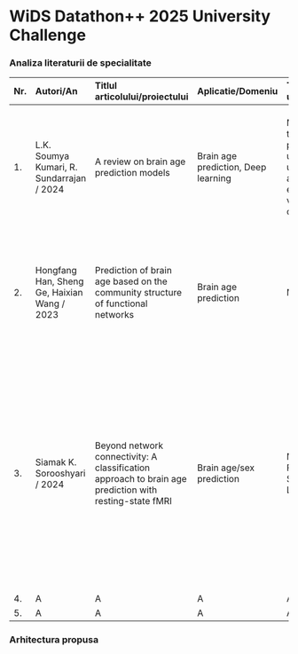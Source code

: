# **WiDS Datathon++ 2025 University Challenge**

### Analiza literaturii de specialitate
| Nr. | Autori/An | Titlul articolului/proiectului | Aplicatie/Domeniu | Tehnologii utilizate | Metodologie/Abordare | Rezultate | Limitari | Comentarii suplimentare | 
| :--- | :--- | :--- | :--- | :--- | :--- | :--- | :--- | :--- |
| 1. | L.K. Soumya Kumari, R. Sundarrajan / 2024 | A review on brain age prediction models | Brain age prediction, Deep learning | Mai multe tehnici de predictie utilizate in ultimii 11 ani pentru estimarea varstei creierului | Comparatie intre diverse tehnici si modele (SVR, CNNs, RNNs, combinatii de modele) | Cel mai bun rezultat obtinut pe fMRI-uri: SVR (Support Vector Regression)  MAE = 0.753 years |   | Un model de regresie eficient pentru datele proiectului nostru este SVR |
| 2. | Hongfang Han, Sheng Ge, Haixian Wang / 2023 | Prediction of brain age based on the community structure of functional networks | Brain age prediction | MATLAB | S-au testat 6 modele de machine learning diferite (SVR, RVR, LASSO, EN, RR, XGBoost) pentru predictia varstei | SVR MAE = 0.753 years | S-a folosit un numar mic de date, dintre care una singura pentru verificarea acuratetei finale |   |
| 3. | Siamak K. Sorooshyari / 2024 | Beyond network connectivity: A classification approach to brain age prediction with resting-state fMRI | Brain age/sex prediction | MATLAB, FMRIB Software Library | S-au utilizat fMRI-uri de la 887 de indivizi cu varste intre 21-85 ani, esantionate cu ajutorul metodei Monte-Carlo, pentru antrenarea unui SVM. Scopul a fost observarea acuratetei pentru categorii de varsta si diferentierea intre sexe. | S-a observat ca diferentele intre sexe se diminueaza odata cu cresterea in varsta devenind minime intre 61 si 70 de ani. S-a constatat ca nu se poate realiza o predictie a sexului individului. | Nu s-au realizat optimizari asupra spatiului de date | Avand in vedere ca datele primite pentru proiectul nostru consista in indivizi cu varste intre 5-22 ani, vom lua in considerare o esantionare pe sexe pentru o acuratete sporita |
| 4. | A | A | A | A | A | A | A | A |
| 5. | A | A | A | A | A | A | A | A |

### Arhitectura propusa
